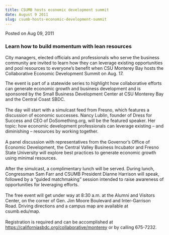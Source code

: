 ```yaml
---
title: CSUMB hosts economic development summit
date: August 9 2011
slug: csumb-hosts-economic-development-summit
---
```


 



<span class="date">Posted on Aug 09, 2011    </span>
<h3>Learn how to build momentum with lean resources</h3>
<p>City managers, elected officials and professionals who serve the
business community are invited to learn how they can leverage
existing opportunities and pool resources to everyone&#x2019;s benefit
when CSU Monterey Bay hosts the Collaborative Economic Development
Summit on Aug. 17.</p>
<p>The event is part of a statewide series to highlight how
collaborative efforts can generate economic growth and business
development and is sponsored by the Small Business Development
Center at CSU Monterey Bay and the Central Coast SBDC.<br>
<br>
The day will start with a simulcast feed from Fresno, which
features a discussion of economic successes. Nancy Lublin, founder
of Dress for Success and CEO of DoSomething.org, will be the
featured speaker. Her topic: how economic development professionals
can leverage existing &#x2013; and diminishing &#x2013; resources by working
together.<br>
<br>
A panel discussion with representatives from the Governor&#x2019;s Office
of Economic Development, the Central Valley Business Incubator and
Fresno State University will explore best practices to generate
economic growth using minimal resources.<br>
<br>
After the simulcast, a complimentary lunch will be served. During
lunch, Congressman Sam Farr and CSUMB President Dianne Harrison
will speak, followed by a &#x201C;guided matchmaking&#x201D; session intended to
raise awareness of opportunities for leveraging efforts.<br>
<br>
The free event will get under way at 8:30 a.m. at the Alumni and
Visitors Center, on the corner of Gen. Jim Moore Boulevard and
Inter-Garrison Road. Driving directions and a campus map are
available at csumb.edu/map.<br>
<br>
Registration is required and can be accomplished at <a href="https://californiasbdc.org/collaborative/monterey" title="https://californiasbdc.org/collaborative/monterey">https://californiasbdc.org/collaborative/monterey</a>
or by calling 675-7232.</br></br></br></br></br></br></br></br></br></br></p>





```
